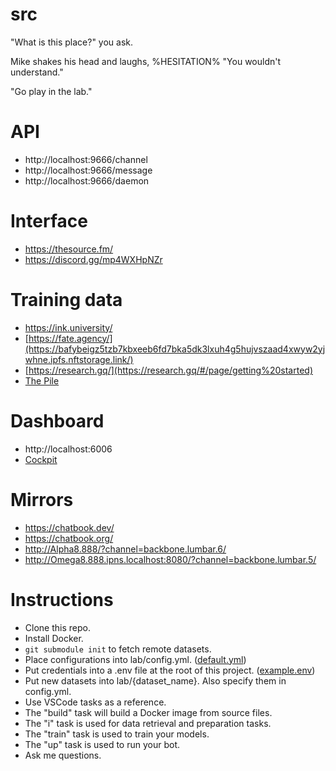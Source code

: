 # src

"What is this place?" you ask.

Mike shakes his head and laughs, %HESITATION% "You wouldn't understand."

"Go play in the lab."

# API

- http://localhost:9666/channel
- http://localhost:9666/message
- http://localhost:9666/daemon

# Interface

- https://thesource.fm/
- https://discord.gg/mp4WXHpNZr

# Training data

- https://ink.university/
- [https://fate.agency/](https://bafybeigz5tzb7kbxeeb6fd7bka5dk3lxuh4g5hujvszaad4xwyw2yjwhne.ipfs.nftstorage.link/)
- [https://research.gq/](https://research.gq/#/page/getting%20started)
- [The Pile](https://bafybeiftud3ppm5n5uudtirm4cf5zgonn44no2qg57isduo5gjeaqvvt2u.ipfs.nftstorage.link/)

# Dashboard

- http://localhost:6006
- [Cockpit](http://localhost:9667)

# Mirrors

- https://chatbook.dev/
- https://chatbook.org/
- http://Alpha8.888/?channel=backbone.lumbar.6/
- http://Omega8.888.ipns.localhost:8080/?channel=backbone.lumbar.5/

# Instructions

- Clone this repo.
- Install Docker.
- `git submodule init` to fetch remote datasets.
- Place configurations into lab/config.yml. ([default.yml](./vtx/default.yml))
- Put credentials into a .env file at the root of this project. ([example.env](./example.env))
- Put new datasets into lab/{dataset_name}. Also specify them in config.yml.
- Use VSCode tasks as a reference.
- The "build" task will build a Docker image from source files.
- The "i" task is used for data retrieval and preparation tasks.
- The "train" task is used to train your models.
- The "up" task is used to run your bot.
- Ask me questions.
